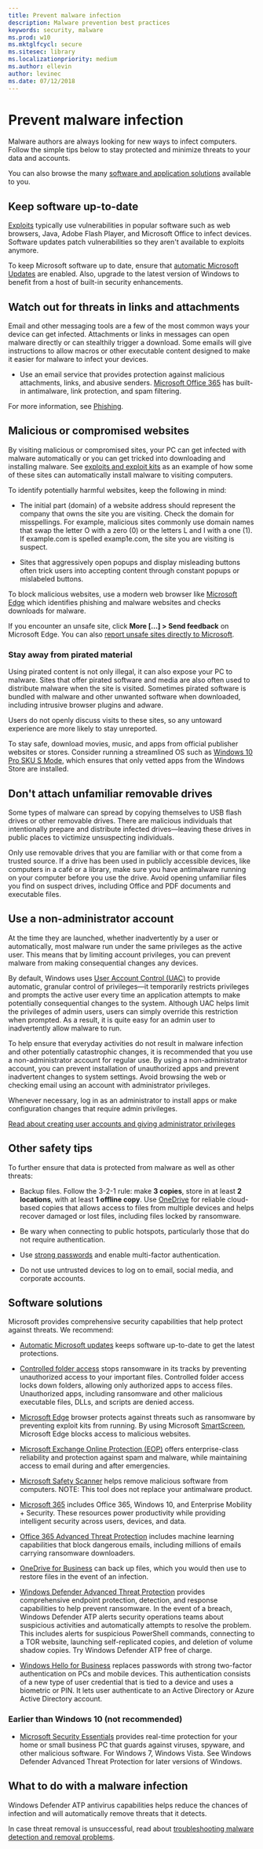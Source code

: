 ```yaml
---
title: Prevent malware infection
description: Malware prevention best practices
keywords: security, malware
ms.prod: w10
ms.mktglfcycl: secure
ms.sitesec: library
ms.localizationpriority: medium
ms.author: ellevin
author: levinec
ms.date: 07/12/2018
---
```

# Prevent malware infection

Malware authors are always looking for new ways to infect computers. Follow the simple tips below to stay protected and minimize threats to your data and accounts. 

You can also browse the many [software and application solutions](https://review.docs.microsoft.com/en-us/windows/security/intelligence/prevent-malware-infection?branch=wdsi-migration-stuff#software-solutions) available to you.

## Keep software up-to-date

[Exploits](exploits-malware.md) typically use vulnerabilities in popular software such as web browsers, Java, Adobe Flash Player, and Microsoft Office to infect devices. Software updates patch vulnerabilities so they aren't available to exploits anymore.

To keep Microsoft software up to date, ensure that [automatic Microsoft Updates](https://support.microsoft.com/help/12373/windows-update-faq) are enabled. Also, upgrade to the latest version of Windows to benefit from a host of built-in security enhancements.

## Watch out for threats in links and attachments

Email and other messaging tools are a few of the most common ways your device can get infected. Attachments or links in messages can open malware directly or can stealthily trigger a download. Some emails will give instructions to allow macros or other executable content designed to make it easier for malware to infect your devices.

* Use an email service that provides protection against malicious attachments, links, and abusive senders. [Microsoft Office 365](https://support.office.com/article/Anti-spam-and-anti-malware-protection-in-Office-365-5ce5cf47-2120-4e51-a403-426a13358b7e) has built-in antimalware, link protection, and spam filtering.

For more information, see [Phishing](phishing.md).

## Malicious or compromised websites

By visiting malicious or compromised sites, your PC can get infected with malware automatically or you can get tricked into downloading and installing malware.  See [exploits and exploit kits](exploits-malware.md) as an example of how some of these sites can automatically install malware to visiting computers.

To identify potentially harmful websites, keep the following in mind:

* The initial part (domain) of a website address should represent the company that owns the site you are visiting. Check the domain for misspellings. For example, malicious sites commonly use domain names that swap the letter O with a zero (0) or the letters L and I with a one (1). If example<span></span>.com is spelled examp1e<span></span>.com, the site you are visiting is suspect.

* Sites that aggressively open popups and display misleading buttons often trick users into accepting content through constant popups or mislabeled buttons.

To block malicious websites, use a modern web browser like [Microsoft Edge](http://www.microsoft.com/windows/microsoft-edge?ocid=cx-wdsi-articles) which identifies phishing and malware websites and checks downloads for malware.

If you encounter an unsafe site, click **More […] > Send feedback** on Microsoft Edge. You can also [report unsafe sites directly to Microsoft](https://www.microsoft.com/wdsi/support/report-unsafe-site).

### Stay away from pirated material

Using pirated content is not only illegal, it can also expose your PC to malware. Sites that offer pirated software and media are also often used to distribute malware when the site is visited. Sometimes pirated software is bundled with malware and other unwanted software when downloaded, including intrusive browser plugins and adware.

Users do not openly discuss visits to these sites, so any untoward experience are more likely to stay unreported.

To stay safe, download movies, music, and apps from official publisher websites or stores. Consider running a streamlined OS such as [Windows 10 Pro SKU S Mode](https://www.microsoft.com/windows/windows-10-s?ocid=cx-wdsi-articles), which ensures that only vetted apps from the Windows Store are installed.

## Don't attach unfamiliar removable drives

Some types of malware can spread by copying themselves to USB flash drives or other removable drives. There are malicious individuals that intentionally prepare and distribute infected drives—leaving these drives in public places to victimize unsuspecting individuals.

Only use removable drives that you are familiar with or that come from a trusted source. If a drive has been used in publicly accessible devices, like computers in a café or a library, make sure you have antimalware running on your computer before you use the drive. Avoid opening unfamiliar files you find on suspect drives, including Office and PDF documents and executable files.

## Use a non-administrator account

At the time they are launched, whether inadvertently by a user or automatically, most malware run under the same privileges as the active user. This means that by limiting account privileges, you can prevent malware from making consequential changes any devices.

By default, Windows uses [User Account Control (UAC)](https://docs.microsoft.com/windows/access-protection/user-account-control/user-account-control-overview) to provide automatic, granular control of privileges—it temporarily restricts privileges and prompts the active user every time an application attempts to make potentially consequential changes to the system. Although UAC helps limit the privileges of admin users, users can simply override this restriction when prompted. As a result, it is quite easy for an admin user to inadvertently allow malware to run.

To help ensure that everyday activities do not result in malware infection and other potentially catastrophic changes, it is recommended that you use a non-administrator account for regular use. By using a non-administrator account, you can prevent installation of unauthorized apps and prevent inadvertent changes to system settings. Avoid browsing the web or checking email using an account with administrator privileges.

Whenever necessary, log in as an administrator to install apps or make configuration changes that require admin privileges.

[Read about creating user accounts and giving administrator privileges](https://support.microsoft.com/help/4026923/windows-create-a-local-user-or-administrator-account-in-windows-10)

## Other safety tips

To further ensure that data is protected from malware as well as other threats:

* Backup files. Follow the 3-2-1 rule: make **3 copies**, store in at least **2 locations**, with at least **1 offline copy**. Use [OneDrive](https://onedrive.live.com/about/?ocid=cx-wdsi-articles) for reliable cloud-based copies that allows access to files from multiple devices and helps recover damaged or lost files, including files locked by ransomware.

* Be wary when connecting to public hotspots, particularly those that do not require authentication.

* Use [strong passwords](https://support.microsoft.com/help/12410/microsoft-account-help-protect-account) and enable multi-factor authentication.

* Do not use untrusted devices to log on to email, social media, and corporate accounts.

## Software solutions

Microsoft provides comprehensive security capabilities that help protect against threats. We recommend:

* [Automatic Microsoft updates](https://support.microsoft.com/help/12373/windows-update-faq) keeps software up-to-date to get the latest protections.

* [Controlled folder access](https://docs.microsoft.com/windows/security/threat-protection/windows-defender-exploit-guard/enable-controlled-folders-exploit-guard) stops ransomware in its tracks by preventing unauthorized access to your important files. Controlled folder access locks down folders, allowing only authorized apps to access files. Unauthorized apps, including ransomware and other malicious executable files, DLLs, and scripts are denied access.

* [Microsoft Edge](https://docs.microsoft.com/microsoft-edge/deploy/index) browser protects against threats such as ransomware by preventing exploit kits from running. By using Microsoft [SmartScreen](https://docs.microsoft.com/en-us/microsoft-edge/deploy/index), Microsoft Edge blocks access to malicious websites.

* [Microsoft Exchange Online Protection (EOP)](https://products.office.com/exchange/exchange-email-security-spam-protection) offers enterprise-class reliability and protection against spam and malware, while maintaining access to email during and after emergencies.

* [Microsoft Safety Scanner](https://www.microsoft.com/wdsi/products/scanner) helps remove malicious software from computers. NOTE: This tool does not replace your antimalware product.

* [Microsoft 365](https://docs.microsoft.com/microsoft-365/enterprise/#pivot=itadmin&panel=it-security) includes Office 365, Windows 10, and Enterprise Mobility + Security. These resources power productivity while providing intelligent security across users, devices, and data.

* [Office 365 Advanced Threat Protection](https://technet.microsoft.com/library/exchange-online-advanced-threat-protection-service-description.aspx) includes machine learning capabilities that block dangerous emails, including millions of emails carrying ransomware downloaders.

* [OneDrive for Business](https://support.office.com/article/restore-a-previous-version-of-a-file-in-onedrive-159cad6d-d76e-4981-88ef-de6e96c93893?ui=en-US&rs=en-US&ad=US) can back up files, which you would then use to restore files in the event of an infection.

* [Windows Defender Advanced Threat Protection](https://docs.microsoft.com/windows/security/threat-protection/windows-defender-atp/windows-defender-advanced-threat-protection) provides comprehensive endpoint protection, detection, and response capabilities to help prevent ransomware. In the event of a breach, Windows Defender ATP alerts security operations teams about suspicious activities and automatically attempts to resolve the problem. This includes alerts for suspicious PowerShell commands, connecting to a TOR website, launching self-replicated copies, and deletion of volume shadow copies. Try Windows Defender ATP free of charge.

* [Windows Hello for Business](https://docs.microsoft.com/windows/security/identity-protection/hello-for-business/hello-identity-verification) replaces passwords with strong two-factor authentication on PCs and mobile devices. This authentication consists of a new type of user credential that is tied to a device and uses a biometric or PIN. It lets user authenticate to an Active Directory or Azure Active Directory account.

### Earlier than Windows 10 (not recommended)

* [Microsoft Security Essentials](https://www.microsoft.com/download/details.aspx?id=5201) provides real-time protection for your home or small business PC that guards against viruses, spyware, and other malicious software. For Windows 7, Windows Vista. See Windows Defender Advanced Threat Protection for later versions of Windows.

## What to do with a malware infection

Windows Defender ATP antivirus capabilities helps reduce the chances of infection and will automatically remove threats that it detects.

In case threat removal is unsuccessful, read about [troubleshooting malware detection and removal problems](https://www.microsoft.com/wdsi/help/troubleshooting-infection).